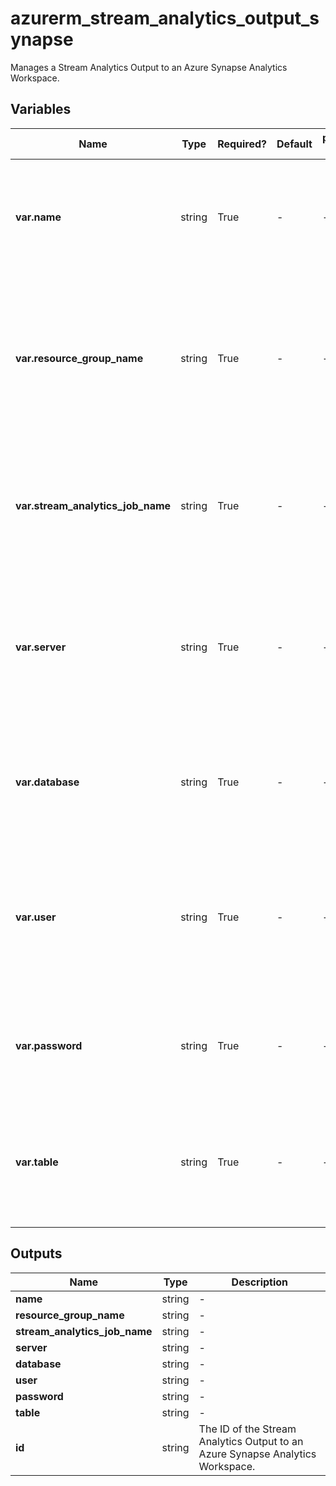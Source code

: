 # azurerm_stream_analytics_output_synapse

Manages a Stream Analytics Output to an Azure Synapse Analytics Workspace.

## Variables

| Name | Type | Required? | Default  | possible values | Description |
| ---- | ---- | --------- | -------- | ----------- | ----------- |
| **var.name** | string | True | -  |  -  | The name of the Stream Output. Changing this forces a new resource to be created. | 
| **var.resource_group_name** | string | True | -  |  -  | The name of the Resource Group where the Stream Analytics Job exists. Changing this forces a new resource to be created. | 
| **var.stream_analytics_job_name** | string | True | -  |  -  | The name of the Stream Analytics Job. Changing this forces a new resource to be created. | 
| **var.server** | string | True | -  |  -  | The name of the SQL server containing the Azure SQL database. Changing this forces a new resource to be created. | 
| **var.database** | string | True | -  |  -  | The name of the Azure SQL database. Changing this forces a new resource to be created. | 
| **var.user** | string | True | -  |  -  | The user name that will be used to connect to the Azure SQL database. Changing this forces a new resource to be created. | 
| **var.password** | string | True | -  |  -  | The password that will be used to connect to the Azure SQL database. | 
| **var.table** | string | True | -  |  -  | The name of the table in the Azure SQL database. Changing this forces a new resource to be created. | 



## Outputs

| Name | Type | Description |
| ---- | ---- | --------- | 
| **name** | string  | - | 
| **resource_group_name** | string  | - | 
| **stream_analytics_job_name** | string  | - | 
| **server** | string  | - | 
| **database** | string  | - | 
| **user** | string  | - | 
| **password** | string  | - | 
| **table** | string  | - | 
| **id** | string  | The ID of the Stream Analytics Output to an Azure Synapse Analytics Workspace. | 
